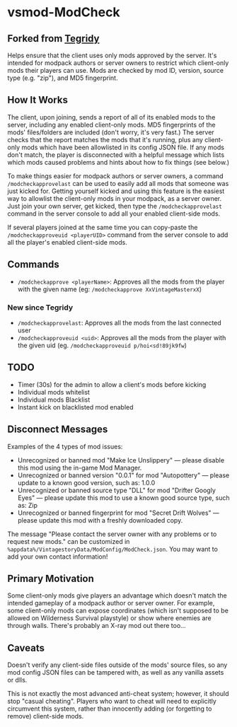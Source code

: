 ﻿# vsmod-ModCheck

## Forked from [Tegridy](https://github.com/Vintage-Civ/Tegridy)

Helps ensure that the client uses only mods approved by the server. It's
intended for modpack authors or server owners to restrict which client-only mods
their players can use. Mods are checked by mod ID, version, source type (e.g. "zip"),
and MD5 fingerprint.

## How It Works

The client, upon joining, sends a report of all of its enabled mods to the
server, including any enabled client-only mods. MD5 fingerprints of the mods'
files/folders are included (don't worry, it's very fast.) The server checks that
the report matches the mods that it's running, plus any client-only mods which
have been allowlisted in its config JSON file. If any mods don't match, the
player is disconnected with a helpful message which lists which mods caused
problems and hints about how to fix things (see below.)

To make things easier for modpack authors or server owners, a command
`/modcheckapprovelast` can be used to easily add all mods that someone was just
kicked for. Getting yourself kicked and using this feature is the easiest way
to allowlist the client-only mods in your modpack, as a server owner. Just join
your own server, get kicked, then type the `/modcheckapprovelast`
command in the server console to add all your enabled client-side mods.

If several players joined at the same time you can copy-paste the
`/modcheckapproveuid <playerUID>` command from the server console to add all the
player's enabled client-side mods.

## Commands

- `/modcheckapprove <playerName>`: Approves all the mods from the player
with the given name (eg: `/modcheckapprove XxVintageMasterxX`)

### New since Tegridy

- `/modcheckapprovelast`: Approves all the mods from the last connected user
- `/modcheckapproveuid <uid>`: Approves all the mods from the player
with the given uid (eg. `/modcheckapproveuid p/hoi<sd!89jk9fw`)

## TODO

- Timer (30s) for the admin to allow a client's mods before kicking
- Individual mods whitelist
- Individual mods Blacklist
- Instant kick on blacklisted mod enabled

## Disconnect Messages

Examples of the 4 types of mod issues:

- Unrecognized or banned mod "Make Ice Unslippery" — please disable this mod
using the in-game Mod Manager.
- Unrecognized or banned version "0.0.1" for mod "Autopottery" — please update
to a known good version, such as: 1.0.0
- Unrecognized or banned source type "DLL" for mod "Drifter Googly Eyes" —
please update this mod to use a known good source type, such as: Zip
- Unrecognized or banned fingerprint for mod "Secret Drift Wolves" — please
update this mod with a freshly downloaded copy.

The message "Please contact the server owner with any problems or to request new
mods." can be customized in
`%appdata%/VintagestoryData/ModConfig/ModCheck.json`.
You may want to add your own contact information!

## Primary Motivation

Some client-only mods give players an advantage which doesn't match the intended
gameplay of a modpack author or server owner. For example, some client-only mods
can expose coordinates (which isn't supposed to be allowed on Wilderness
Survival playstyle) or show where enemies are through walls. There's probably
an X-ray mod out there too...

## Caveats

Doesn't verify any client-side files outside of the mods' source files, so any
mod config JSON files can be tampered with, as well as any vanilla assets or dlls.

This is not exactly the most advanced anti-cheat system; however, it should stop
"casual cheating". Players who want to cheat will need to explicitly circumvent
this system, rather than innocently adding (or forgetting to remove) client-side
mods.
